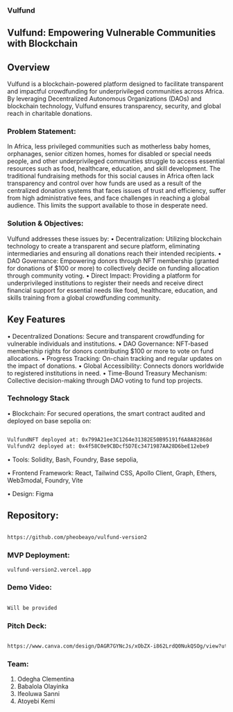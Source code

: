 ### Vulfund

## Vulfund: Empowering Vulnerable Communities with Blockchain

## Overview
Vulfund is a blockchain-powered platform designed to facilitate transparent and impactful crowdfunding for underprivileged communities across Africa. By leveraging Decentralized Autonomous Organizations (DAOs) and blockchain technology, Vulfund ensures transparency, security, and global reach in charitable donations.


### Problem Statement:
In Africa, less privileged communities such as motherless baby homes, orphanages, senior citizen homes, homes for disabled or special needs people, and other underprivileged communities struggle to access essential resources such as food, healthcare, education, and skill development.
The traditional fundraising methods for this social causes in Africa often lack transparency and control over how funds are used as a result of the centralized donation systems that faces issues of trust and efficiency, suffer from high administrative fees, and face challenges in reaching a global audience. This limits the support available to those in desperate need.

### Solution & Objectives:
Vulfund addresses these issues by:
•	Decentralization: Utilizing blockchain technology to create a transparent and secure platform, eliminating intermediaries and ensuring all donations reach their intended recipients.
•	DAO Governance: Empowering donors through NFT membership (granted for donations of $100 or more) to collectively decide on funding allocation through community voting.
•	Direct Impact: Providing a platform for underprivileged institutions to register their needs and receive direct financial support for essential needs like food, healthcare, education, and skills training from a global crowdfunding community.

## Key Features
•	Decentralized Donations: Secure and transparent crowdfunding for vulnerable individuals and institutions.
•	DAO Governance: NFT-based membership rights for donors contributing $100 or more to vote on fund allocations.
•	Progress Tracking: On-chain tracking and regular updates on the impact of donations.
•	Global Accessibility: Connects donors worldwide to registered institutions in need.
•	Time-Bound Treasury Mechanism: Collective decision-making through DAO voting to fund top projects.


### Technology Stack
•	Blockchain: For secured operations, the smart contract audited and deployed on base sepolia on:

```bash

VulfundNFT deployed at: 0x799A21ee3C1264e31382E50B95191f6A8A82868d
VulfundV2 deployed at: 0x4f58C0e9CBDcf5D7Ec3471987AA28D6beE12ebe9

```

•   Tools: Solidity, Bash, Foundry, Base sepolia,

•	Frontend Framework: React, Tailwind CSS, Apollo Client, Graph, Ethers, Web3modal, Foundry, Vite

•	Design: Figma


## Repository: 
``` bash

https://github.com/pheobeayo/vulfund-version2

```
### MVP Deployment: 
```bash
vulfund-version2.vercel.app
```
### Demo Video: 
```bash

Will be provided

```
### Pitch Deck: 
```bash 

https://www.canva.com/design/DAGR7GYNcJs/xObZX-i862LrdQ0NukQSOg/view?utm_content=DAGR7GYNcJs&utm_campaign=designshare&utm_medium=link&utm_source=editor 

```


### Team:
1.	Odegha Clementina
2.	Babalola Olayinka
3.	Ifeoluwa Sanni 
4.	Atoyebi Kemi
